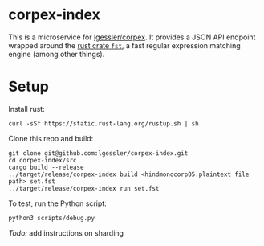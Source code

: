# corpex-index

This is a microservice for [lgessler/corpex](http://github.com/lgessler/corpex).
It provides a JSON API endpoint wrapped around the [rust crate
`fst`](http://blog.burntsushi.net/transducers/), a fast
regular expression matching engine (among other things).

# Setup

Install rust: 

    curl -sSf https://static.rust-lang.org/rustup.sh | sh

Clone this repo and build:
    
    git clone git@github.com:lgessler/corpex-index.git
    cd corpex-index/src
    cargo build --release
    ../target/release/corpex-index build <hindmonocorp05.plaintext file path> set.fst
    ../target/release/corpex-index run set.fst

To test, run the Python script:

    python3 scripts/debug.py

*Todo:* add instructions on sharding
